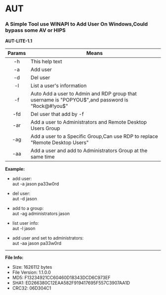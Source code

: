 # AUT
### A Simple Tool use WINAPI to Add User On Windows,Could bypass some AV or HIPS

**AUT-LITE-1.1**

|     Params      | Means                                       |
| :----------: | ---------------------------------------- |
|   -h   | This help text  |
| -a | Add user |
| -d | Del user |
| -l | List a user's information |
| -f | Auto Add a user to Admin and RDP group that username is "POPYOU$",and password is "Rock@#!you$"    |
| -fd | Del user that add by -f |
| -ar | Add a user to Administrators and Remote Desktop Users Group |
| -ag | Add a user to a Specific Group,Can use RDP to replace "Remote Desktop Users"  |
| -aa | Add a user and add to Administrators Group at the same time |


**Example:**

- add user:  
aut -a jason pa33w0rd

- del user:  
aut -d jason

- add to a group:  
aut -ag administrators jason

- list user info:  
aut -l jason

- add user and set to administrators:  
aut -aa jason pa33w0rd


------------------------------------
**File Info:**
+ Size: 1626112 bytes  
+ File Version: 1.1.0.0  
+ MD5: F13234921CC60460D18343DCD6C973EF  
+ SHA1: ED266380C12EAA582F919417695F557C3907AA1D  
+ CRC32: 06D304C1  
